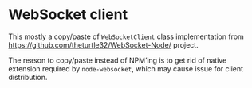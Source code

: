 # WebSocket client

This mostly a copy/paste of `WebSocketClient` class implementation from https://github.com/theturtle32/WebSocket-Node/ project.

The reason to copy/paste instead of NPM’ing is to get rid of native extension required by `node-websocket`, which may cause issue for client distribution.